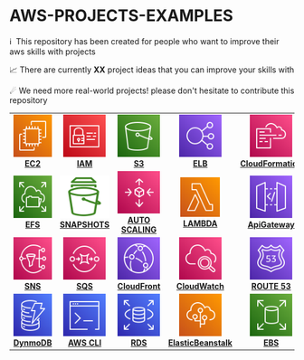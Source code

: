 # AWS-PROJECTS-EXAMPLES
:information_source: &nbsp;This repository has been created for people who want to improve their aws skills with projects

📈 There are currently **XX** project ideas that you can improve your skills with

☄ We need more real-world projects! please don't hesitate to contribute this repository


<!-- ALL-TOPICS-LIST:START -->
<!-- prettier-ignore-start -->
<!-- markdownlint-disable -->
<center>
<table>
  <tr>
    <td align="center"><a href="projects/ec2"><img src="images/ec2.svg" width="75px;" height="75px;" alt="ec2" /><br /><b>EC2</b></a></td>
    <td align="center"><a href="projects/iam"><img src="images/iam.svg" width="75px;" height="75px;" alt="iam"/><br /><b>IAM</b></a></td>
    <td align="center"><a href="projects/s3"><img src="images/s3.svg" width="75px;" height="75px;" alt="s3"/><br /><b>S3</b></a></td>
    <td align="center"><a href="projects/elb"><img src="images/elb.svg" width="75px;" height="75px;" alt="elb"/><br /><b>ELB</b></a></td>
    <td align="center"><a href="projects/cf"><img src="images/clf.svg" width="75px;" height="75px;" alt="cf"/><br /><b>CloudFormation</b></a></td>
   

  </tr>

  <tr>
    <td align="center"><a href=""projects/efs"><img src="images/efs.svg" width="75px;" height="75px;" alt="Cloud"/><br /><b>EFS</b></a></td>
    <td align="center"><a href=""projects/snapshot"><img src="images/snapshot.svg" width="100px;" height="75px;" alt="aws"/><br /><b>SNAPSHOTS</b></a></td>
    <td align="center"><a href=""projects/as"><img src="images/as.svg" width="75px;" height="75px;" alt="azure"/><br /><b>AUTO SCALING</b></a></td>
    <td align="center"><a href=""projects/lambda"><img src="images/lambda.svg" width="70px;" height="70px;" alt="Google Cloud Platform"/><br /><b>LAMBDA</b></a></td>
    <td align="center"><a href=""projects/apigateway"><img src="images/apigateway.svg" width="75px;" height="75px;" alt="openstack"/><br /><b>ApiGateway</b></a></td>
  </tr>
  <tr>
    <td align="center"><a href=""projects/sns"><img src="images/sns.svg" width="75px;" height="75px;" alt="Operating System"/><br /><b>SNS</b></a></td>
    <td align="center"><a href=""projects/sqs"><img src="images/sqs.svg" width="75px;" height="75px;" alt="Monitoring"/><br /><b>SQS</b></a></td>
    <td align="center"><a href=""projects/cloudfront"><img src="images/cloudfront.svg" width="75px;" height="75px;" alt="Elastic"/><br /><b>CloudFront</b></a></td>
    <td align="center"><a href=""projects/cwatch"><img src="images/cwatch.svg" width="75px;" height="75px;" alt="Virtualization"/><br /><b>CloudWatch</b></a></td>
    <td align="center"><a href=""projects/r53"><img src="images/r53.svg" width="75px;" height="75px;" alt="DNS"/><br /><b>ROUTE 53</b></a></td>
  </tr>
  <tr>
    <td align="center"><a href=""projects/ddb"><img src="images/ddb.svg" width="75px;" height="75px;" alt="Testing"/><br /><b>DynmoDB</b></a></td>
    <td align="center"><a href=""projects/cli"><img src="images/cli.svg" width="75px;" height="75px;" alt="Databases"/><br /><b>AWS CLI</b></a></td>
    <td align="center"><a href=""projects/rds"><img src="images/rds.svg" width="75px;" height="75px;" alt="RegEx"/><br /><b>RDS</b></a></td>
    <td align="center"><a href=""projects/bstalk"><img src="images/bstalk.svg" width="75px;" height="75px;" alt="Design"/><br /><b>ElasticBeanstalk</b></a></td>
    <td align="center"><a href=""projects/ebs"><img src="images/ebs.svg" width="75px;" height="75px;" alt="Hardware"/><br /><b>EBS</b></a></td>
  </tr>

   
</table>
</center>
<!-- markdownlint-enable -->
<!-- prettier-ignore-end -->
<!-- ALL-TOPICS-LIST:END -->
